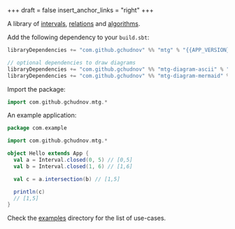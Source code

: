 +++
draft = false
insert_anchor_links = "right"
+++

A library of [intervals](/intervals/), [relations](/relations/) and [algorithms](/algorithms/).

Add the following dependency to your `build.sbt`:

```scala
libraryDependencies += "com.github.gchudnov" %% "mtg" % "{{APP_VERSION}}"

// optional dependencies to draw diagrams
libraryDependencies += "com.github.gchudnov" %% "mtg-diagram-ascii" % "{{APP_VERSION}}"   // ascii
libraryDependencies += "com.github.gchudnov" %% "mtg-diagram-mermaid" % "{{APP_VERSION}}" // mermaid
```

Import the package:

```scala
import com.github.gchudnov.mtg.*
```

An example application:

```scala
package com.example

import com.github.gchudnov.mtg.*

object Hello extends App {
  val a = Interval.closed(0, 5) // [0,5]
  val b = Interval.closed(1, 6) // [1,6]

  val c = a.intersection(b) // [1,5]

  println(c)
  // [1,5]
}
```

Check the [examples](https://github.com/gchudnov/mindthegap/tree/main/examples/src/main/scala/com/github/gchudnov/mtg/examples) directory for the list of use-cases.
